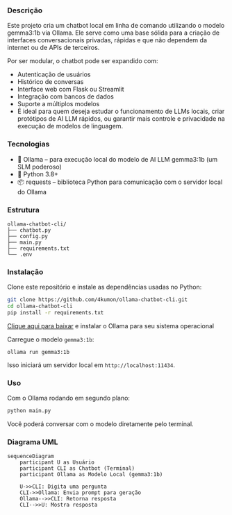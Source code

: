 ### Descrição
Este projeto cria um chatbot local em linha de comando utilizando o modelo gemma3:1b via Ollama. Ele serve como uma base sólida para a criação de interfaces conversacionais privadas, rápidas e que não dependem da internet ou de APIs de terceiros.

Por ser modular, o chatbot pode ser expandido com:
- Autenticação de usuários
- Histórico de conversas
- Interface web com Flask ou Streamlit
- Integração com bancos de dados
- Suporte a múltiplos modelos
- É ideal para quem deseja estudar o funcionamento de LLMs locais, criar protótipos de AI LLM rápidos, ou garantir mais controle e privacidade na execução de modelos de linguagem.

### Tecnologias
- 🧠 Ollama – para execução local do modelo de AI LLM gemma3:1b (um SLM poderoso)
- 🐍 Python 3.8+
- 📦 requests – biblioteca Python para comunicação com o servidor local do Ollama

### Estrutura
```
ollama-chatbot-cli/
├── chatbot.py
├── config.py
├── main.py
├── requirements.txt
└── .env
```

### Instalação
Clone este repositório e instale as dependências usadas no Python:
```bash
git clone https://github.com/4kumon/ollama-chatbot-cli.git
cd ollama-chatbot-cli
pip install -r requirements.txt
```

[Clique aqui para baixar](https://ollama.com/download) e instalar o Ollama para seu sistema operacional

Carregue o modelo ```gemma3:1b```:

    ollama run gemma3:1b

Isso iniciará um servidor local em ```http://localhost:11434```.

### Uso
Com o Ollama rodando em segundo plano:
```bash
python main.py
```
Você poderá conversar com o modelo diretamente pelo terminal.

### Diagrama UML
```mermaid
sequenceDiagram
    participant U as Usuário
    participant CLI as Chatbot (Terminal)
    participant Ollama as Modelo Local (gemma3:1b)

    U->>CLI: Digita uma pergunta
    CLI->>Ollama: Envia prompt para geração
    Ollama-->>CLI: Retorna resposta
    CLI-->>U: Mostra resposta

```
